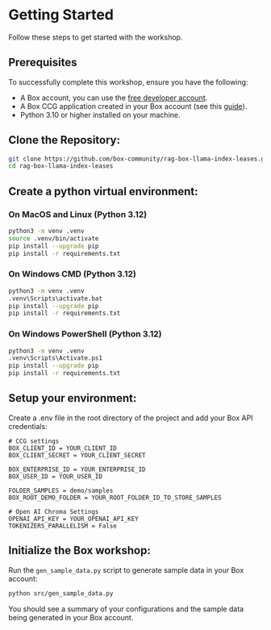 # Getting Started
Follow these steps to get started with the workshop.

## Prerequisites

To successfully complete this workshop, ensure you have the following:

- A Box account, you can use the [free developer account](https://account.box.com/signup/developer#ty9l3).
- A Box CCG application created in your Box account (see this [guide](https://medium.com/box-developer-blog/box-python-next-gen-sdk-getting-started-with-ccg-81be0abc82d9)).
- Python 3.10 or higher installed on your machine.

## Clone the Repository:

```bash
git clone https://github.com/box-community/rag-box-llama-index-leases.git
cd rag-box-llama-index-leases
```

## Create a python virtual environment:

### On MacOS and Linux (Python 3.12)
```bash
python3 -m venv .venv
source .venv/bin/activate
pip install --upgrade pip
pip install -r requirements.txt
```
### On Windows CMD (Python 3.12)
```bash
python3 -m venv .venv
.venv\Scripts\activate.bat
pip install --upgrade pip
pip install -r requirements.txt
```

### On Windows PowerShell (Python 3.12)
```bash
python3 -m venv .venv
.venv\Scripts\Activate.ps1
pip install --upgrade pip
pip install -r requirements.txt
```

## Setup your environment:

Create a .env file in the root directory of the project and add your Box API credentials:

```
# CCG settings
BOX_CLIENT_ID = YOUR_CLIENT_ID
BOX_CLIENT_SECRET = YOUR_CLIENT_SECRET

BOX_ENTERPRISE_ID = YOUR_ENTERPRISE_ID
BOX_USER_ID = YOUR_USER_ID

FOLDER_SAMPLES = demo/samples
BOX_ROOT_DEMO_FOLDER = YOUR_ROOT_FOLDER_ID_TO_STORE_SAMPLES

# Open AI Chroma Settings
OPENAI_API_KEY = YOUR_OPENAI_API_KEY
TOKENIZERS_PARALLELISM = False

```

## Initialize the Box workshop:

Run the `gen_sample_data.py` script to generate sample data in your Box account:

```bash
python src/gen_sample_data.py
```

You should see a summary of your configurations and the sample data being generated in your Box account.


